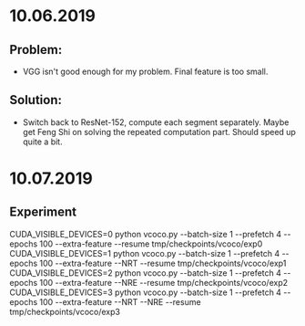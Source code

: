 # 10.06.2019
## Problem: 
* VGG isn't good enough for my problem. Final feature is too small. 
## Solution:
* Switch back to ResNet-152, compute each segment separately. Maybe get Feng Shi on solving the repeated computation part. Should speed up quite a bit. 

# 10.07.2019
## Experiment
CUDA_VISIBLE_DEVICES=0 python vcoco.py --batch-size 1 --prefetch 4 --epochs 100 --extra-feature --resume tmp/checkpoints/vcoco/exp0
CUDA_VISIBLE_DEVICES=1 python vcoco.py --batch-size 1 --prefetch 4 --epochs 100 --extra-feature --NRT --resume tmp/checkpoints/vcoco/exp1
CUDA_VISIBLE_DEVICES=2 python vcoco.py --batch-size 1 --prefetch 4 --epochs 100 --extra-feature --NRE --resume tmp/checkpoints/vcoco/exp2
CUDA_VISIBLE_DEVICES=3 python vcoco.py --batch-size 1 --prefetch 4 --epochs 100 --extra-feature --NRT --NRE --resume tmp/checkpoints/vcoco/exp3
